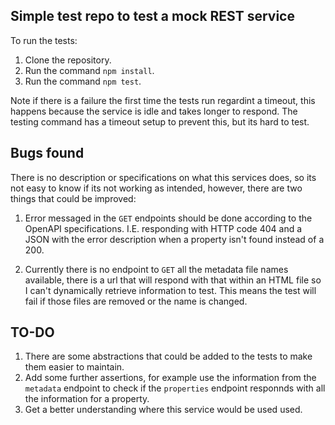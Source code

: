 ## Simple test repo to test a mock REST service

To run the tests:

1. Clone the repository.
2. Run the command `npm install`.
3. Run the command `npm test`.

Note if there is a failure the first time the tests run regardint a timeout, this happens because the service is idle and takes longer to respond. The testing command has a timeout setup to prevent this, but its hard to test.

## Bugs found

There is no description or specifications on what this services does, so its not easy to know if its not working as intended, however, there are two things that could be improved:

1. Error messaged in the `GET` endpoints should be done according to the OpenAPI specifications. I.E. responding with HTTP code 404 and a JSON with the error description when a property isn't found instead of a 200. 

2. Currently there is no endpoint to `GET` all the metadata file names available, there is a url that will respond with that within an HTML file so I can't dynamically retrieve information to test. This means the test will fail if those files are removed or the name is changed. 

## TO-DO

1. There are some abstractions that could be added to the tests to make them easier to maintain. 
2. Add some further assertions, for example use the information from the `metadata` endpoint to check if the `properties` endpoint responnds with all the information for a property.
3. Get a better understanding where this service would be used used.

